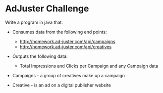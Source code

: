 # AdJuster Challenge
Write a program in java that:

* Consumes data from the following end points:
    * http://homework.ad-juster.com/api/campaigns 
    * http://homework.ad-juster.com/api/creatives 

* Outputs the following data:
    * Total Impressions and Clicks per Campaign and any Campaign data

* Campaigns - a group of creatives make up a campaign
* Creative - is an ad on a digital publisher website

